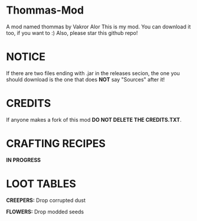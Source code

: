 # Thommas-Mod
A mod named thommas by Vakror Alor
This is my mod. You can download it too, if you want to :)
Also, please star this github repo!

# NOTICE

If there are two files ending with .jar in the releases secion, the one you should download is the one that does **NOT** say "Sources" after it!


# CREDITS

If anyone makes a fork of this mod **DO NOT DELETE THE CREDITS.TXT**.

# CRAFTING RECIPES

**IN PROGRESS**

# LOOT TABLES

**CREEPERS:**
Drop corrupted dust

**FLOWERS:**
Drop modded seeds

